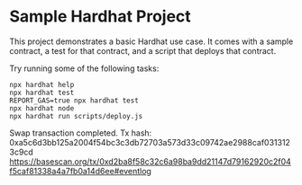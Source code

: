 # Sample Hardhat Project

This project demonstrates a basic Hardhat use case. It comes with a sample contract, a test for that contract, and a script that deploys that contract.

Try running some of the following tasks:

```shell
npx hardhat help
npx hardhat test
REPORT_GAS=true npx hardhat test
npx hardhat node
npx hardhat run scripts/deploy.js
```

Swap transaction completed. Tx hash: 0xa5c6d3bb125a2004f54bc3c3db72703a573d33c09742ae2988caf0313123c9cd
https://basescan.org/tx/0xd2ba8f58c32c6a98ba9dd21147d79162920c2f04f5caf81338a4a7fb0a14d6ee#eventlog